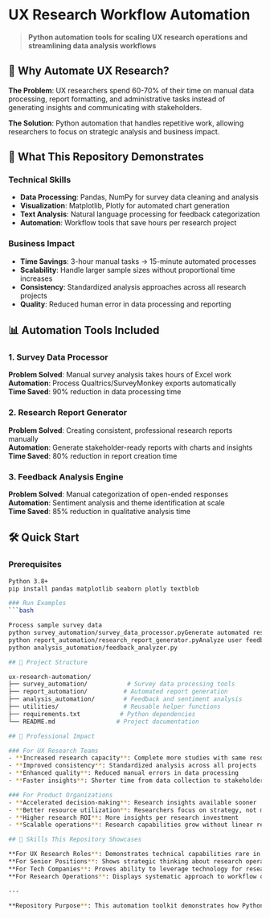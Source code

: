 # UX Research Workflow Automation

> **Python automation tools for scaling UX research operations and streamlining data analysis workflows**

## 🎯 Why Automate UX Research?

**The Problem**: UX researchers spend 60-70% of their time on manual data processing, report formatting, and administrative tasks instead of generating insights and communicating with stakeholders.

**The Solution**: Python automation that handles repetitive work, allowing researchers to focus on strategic analysis and business impact.

## 🚀 What This Repository Demonstrates

### Technical Skills
- **Data Processing**: Pandas, NumPy for survey data cleaning and analysis
- **Visualization**: Matplotlib, Plotly for automated chart generation
- **Text Analysis**: Natural language processing for feedback categorization
- **Automation**: Workflow tools that save hours per research project

### Business Impact
- **Time Savings**: 3-hour manual tasks → 15-minute automated processes
- **Scalability**: Handle larger sample sizes without proportional time increases
- **Consistency**: Standardized analysis approaches across all research projects
- **Quality**: Reduced human error in data processing and reporting

## 📊 Automation Tools Included

### 1. Survey Data Processor
**Problem Solved**: Manual survey analysis takes hours of Excel work  
**Automation**: Process Qualtrics/SurveyMonkey exports automatically  
**Time Saved**: 90% reduction in data processing time

### 2. Research Report Generator
**Problem Solved**: Creating consistent, professional research reports manually  
**Automation**: Generate stakeholder-ready reports with charts and insights  
**Time Saved**: 80% reduction in report creation time

### 3. Feedback Analysis Engine
**Problem Solved**: Manual categorization of open-ended responses  
**Automation**: Sentiment analysis and theme identification at scale  
**Time Saved**: 85% reduction in qualitative analysis time

## 🛠️ Quick Start

### Prerequisites
```bash
Python 3.8+
pip install pandas matplotlib seaborn plotly textblob

### Run Examples
```bash

Process sample survey data
python survey_automation/survey_data_processor.pyGenerate automated research report
python report_automation/research_report_generator.pyAnalyze user feedback automatically
python analysis_automation/feedback_analyzer.py

## 📁 Project Structure

ux-research-automation/
├── survey_automation/           # Survey data processing tools
├── report_automation/          # Automated report generation
├── analysis_automation/        # Feedback and sentiment analysis
├── utilities/                  # Reusable helper functions
├── requirements.txt           # Python dependencies
└── README.md                 # Project documentation

## 💼 Professional Impact

### For UX Research Teams
- **Increased research capacity**: Complete more studies with same resources
- **Improved consistency**: Standardized analysis across all projects
- **Enhanced quality**: Reduced manual errors in data processing
- **Faster insights**: Shorter time from data collection to stakeholder communication

### For Product Organizations
- **Accelerated decision-making**: Research insights available sooner
- **Better resource utilization**: Researchers focus on strategy, not manual work
- **Higher research ROI**: More insights per research investment
- **Scalable operations**: Research capabilities grow without linear resource increases

## 🎯 Skills This Repository Showcases

**For UX Research Roles**: Demonstrates technical capabilities rare in UX research field  
**For Senior Positions**: Shows strategic thinking about research operations and scalability  
**For Tech Companies**: Proves ability to leverage technology for research efficiency  
**For Research Operations**: Displays systematic approach to workflow optimization

---

**Repository Purpose**: This automation toolkit demonstrates how Python skills can transform UX research from manual, time-intensive work into efficient, scalable insight generation that drives business impact.
